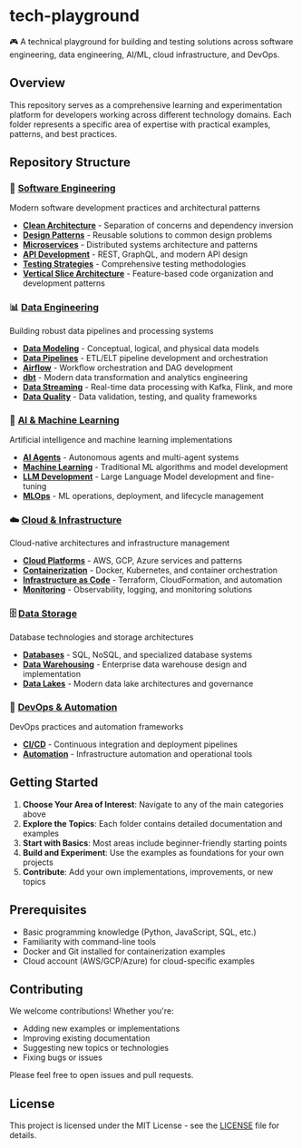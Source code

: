 # tech-playground
🎮 A technical playground for building and testing solutions across software engineering, data engineering, AI/ML, cloud infrastructure, and DevOps.

## Overview

This repository serves as a comprehensive learning and experimentation platform for developers working across different technology domains. Each folder represents a specific area of expertise with practical examples, patterns, and best practices.

## Repository Structure

### 🔧 [Software Engineering](software_engineering/)
Modern software development practices and architectural patterns
- **[Clean Architecture](software_engineering/clean_architecture/)** - Separation of concerns and dependency inversion
- **[Design Patterns](software_engineering/design_patterns/)** - Reusable solutions to common design problems
- **[Microservices](software_engineering/microservices/)** - Distributed systems architecture and patterns
- **[API Development](software_engineering/api_development/)** - REST, GraphQL, and modern API design
- **[Testing Strategies](software_engineering/testing_strategies/)** - Comprehensive testing methodologies
- **[Vertical Slice Architecture](software/vertical_slice_architecture/)** - Feature-based code organization and development patterns

### 📊 [Data Engineering](data_engineering/)
Building robust data pipelines and processing systems
- **[Data Modeling](data_engineering/data_modeling/)** - Conceptual, logical, and physical data models
- **[Data Pipelines](data_engineering/data_pipelines/)** - ETL/ELT pipeline development and orchestration
- **[Airflow](data_engineering/airflow/)** - Workflow orchestration and DAG development
- **[dbt](data_engineering/dbt/)** - Modern data transformation and analytics engineering
- **[Data Streaming](data_engineering/data_streaming/)** - Real-time data processing with Kafka, Flink, and more
- **[Data Quality](data_engineering/data_quality/)** - Data validation, testing, and quality frameworks

### 🤖 [AI & Machine Learning](ai_ml/)
Artificial intelligence and machine learning implementations
- **[AI Agents](ai_ml/ai_agents/)** - Autonomous agents and multi-agent systems
- **[Machine Learning](ai_ml/machine_learning/)** - Traditional ML algorithms and model development
- **[LLM Development](ai_ml/llm_development/)** - Large Language Model development and fine-tuning
- **[MLOps](ai_ml/mlops/)** - ML operations, deployment, and lifecycle management

### ☁️ [Cloud & Infrastructure](cloud_infrastructure/)
Cloud-native architectures and infrastructure management
- **[Cloud Platforms](cloud_infrastructure/cloud_platforms/)** - AWS, GCP, Azure services and patterns
- **[Containerization](cloud_infrastructure/containerization/)** - Docker, Kubernetes, and container orchestration
- **[Infrastructure as Code](cloud_infrastructure/infrastructure_as_code/)** - Terraform, CloudFormation, and automation
- **[Monitoring](cloud_infrastructure/monitoring/)** - Observability, logging, and monitoring solutions

### 🗄️ [Data Storage](data_storage/)
Database technologies and storage architectures
- **[Databases](data_storage/databases/)** - SQL, NoSQL, and specialized database systems
- **[Data Warehousing](data_storage/data_warehousing/)** - Enterprise data warehouse design and implementation
- **[Data Lakes](data_storage/data_lakes/)** - Modern data lake architectures and governance

### 🚀 [DevOps & Automation](devops_automation/)
DevOps practices and automation frameworks
- **[CI/CD](devops_automation/ci_cd/)** - Continuous integration and deployment pipelines
- **[Automation](devops_automation/automation/)** - Infrastructure automation and operational tools

## Getting Started

1. **Choose Your Area of Interest**: Navigate to any of the main categories above
2. **Explore the Topics**: Each folder contains detailed documentation and examples
3. **Start with Basics**: Most areas include beginner-friendly starting points
4. **Build and Experiment**: Use the examples as foundations for your own projects
5. **Contribute**: Add your own implementations, improvements, or new topics

## Prerequisites

- Basic programming knowledge (Python, JavaScript, SQL, etc.)
- Familiarity with command-line tools
- Docker and Git installed for containerization examples
- Cloud account (AWS/GCP/Azure) for cloud-specific examples

## Contributing

We welcome contributions! Whether you're:
- Adding new examples or implementations
- Improving existing documentation
- Suggesting new topics or technologies
- Fixing bugs or issues

Please feel free to open issues and pull requests.

## License

This project is licensed under the MIT License - see the [LICENSE](LICENSE) file for details.
